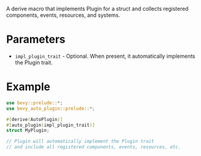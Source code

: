 A derive macro that implements Plugin for a struct and collects registered components,
events, resources, and systems.

# Parameters
- `impl_plugin_trait` - Optional. When present, it automatically implements the Plugin trait.

# Example
```rust
use bevy::prelude::*;
use bevy_auto_plugin::prelude::*;

#[derive(AutoPlugin)]
#[auto_plugin(impl_plugin_trait)]
struct MyPlugin;

// Plugin will automatically implement the Plugin trait
// and include all registered components, events, resources, etc.
```